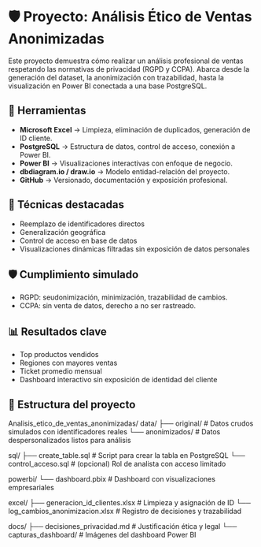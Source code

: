 # 🛡️ Proyecto: Análisis Ético de Ventas Anonimizadas

Este proyecto demuestra cómo realizar un análisis profesional de ventas respetando las normativas de privacidad (RGPD y CCPA). Abarca desde la generación del dataset, la anonimización con trazabilidad, hasta la visualización en Power BI conectada a una base PostgreSQL.

## 🧰 Herramientas
- **Microsoft Excel** → Limpieza, eliminación de duplicados, generación de ID cliente.
- **PostgreSQL** → Estructura de datos, control de acceso, conexión a Power BI.
- **Power BI** → Visualizaciones interactivas con enfoque de negocio.
- **dbdiagram.io / draw.io** → Modelo entidad-relación del proyecto.
- **GitHub** → Versionado, documentación y exposición profesional.

## 🧪 Técnicas destacadas
- Reemplazo de identificadores directos
- Generalización geográfica
- Control de acceso en base de datos
- Visualizaciones dinámicas filtradas sin exposición de datos personales

## 🛡️ Cumplimiento simulado
- RGPD: seudonimización, minimización, trazabilidad de cambios.
- CCPA: sin venta de datos, derecho a no ser rastreado.

## 📊 Resultados clave
- Top productos vendidos
- Regiones con mayores ventas
- Ticket promedio mensual
- Dashboard interactivo sin exposición de identidad del cliente

## 📂 Estructura del proyecto
Analisis_etico_de_ventas_anonimizadas/
data/
├── original/            # Datos crudos simulados con identificadores reales
└── anonimizados/        # Datos despersonalizados listos para análisis

sql/
├── create_table.sql     # Script para crear la tabla en PostgreSQL
└── control_acceso.sql   # (opcional) Rol de analista con acceso limitado

powerbi/
└── dashboard.pbix       # Dashboard con visualizaciones empresariales

excel/
├── generacion_id_clientes.xlsx   # Limpieza y asignación de ID
└── log_cambios_anonimizacion.xlsx # Registro de decisiones y trazabilidad

docs/
├── decisiones_privacidad.md      # Justificación ética y legal
└── capturas_dashboard/           # Imágenes del dashboard Power BI
